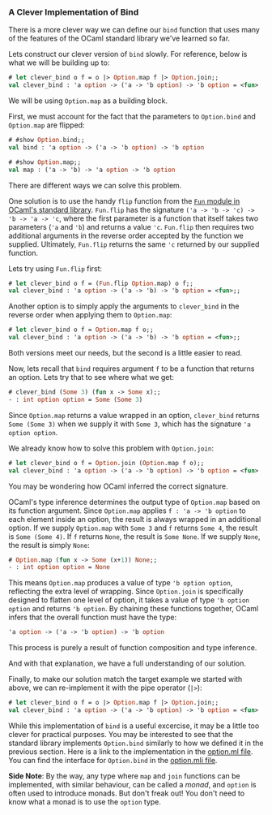 ### A Clever Implementation of Bind

<!-- Jakub's Note: I found the implementation of `bind` using `Fun.flip`, `Option.map`, and `Option.join` to be a bit confusing, so I'm suggesting the above implementation.
     However, it is a clever utilization of the building blocks introduced by the prior lessons. I broke the clever implementation down in the following section, but don't know it it is too
     long. I'm curious what your thoughts are. To advocate for the length of this section, it acts as a nice culmination of this lesson. To concede the counterpoint, it requires a lot of text
     to fully explain step by step -->

There is a more clever way we can define our `bind` function that uses many of the features of the OCaml standard library we've learned so far.

Lets construct our clever version of `bind` slowly. For reference, below is what we will be building up to:

```ocaml
# let clever_bind o f = o |> Option.map f |> Option.join;;
val clever_bind : 'a option -> ('a -> 'b option) -> 'b option = <fun>
```

We will be using `Option.map` as a building block.

First, we must account for the fact that the parameters to `Option.bind` and `Option.map` are flipped:

```ocaml
# #show Option.bind;;
val bind : 'a option -> ('a -> 'b option) -> 'b option

# #show Option.map;;
val map : ('a -> 'b) -> 'a option -> 'b option
```

There are different ways we can solve this problem.

One solution is to use the handy `flip` function from the [`Fun` module in OCaml's standard library](https://github.com/ocaml/ocaml/blob/trunk/stdlib/fun.ml). `Fun.flip` has the signature `('a -> 'b -> 'c) -> 'b -> 'a -> 'c`, where the first parameter is a function that itself takes two parameters (`'a` and `'b`) and returns a value `'c`. `Fun.flip` then requires two additional arguments in the reverse order accepted by the function we supplied. Ultimately, `Fun.flip` returns the same `'c` returned by our supplied function.

Lets try using `Fun.flip` first:

```ocaml
# let clever_bind o f = (Fun.flip Option.map) o f;;
val clever_bind : 'a option -> ('a -> 'b) -> 'b option = <fun>;; 
```

Another option is to simply apply the arguments to `clever_bind` in the reverse order when applying them to `Option.map`:

```ocaml
# let clever_bind o f = Option.map f o;;
val clever_bind : 'a option -> ('a -> 'b) -> 'b option = <fun>;; 
```

Both versions meet our needs, but the second is a little easier to read.

Now, lets recall that `bind` requires argument `f` to be a function that returns an option. Lets try that to see where what we get:

```ocaml
# clever_bind (Some 3) (fun x -> Some x);;
- : int option option = Some (Some 3)
```

Since `Option.map` returns a value wrapped in an option, `clever_bind` returns `Some (Some 3)` when we supply it with `Some 3`, which has the signature `'a option option`.

We already know how to solve this problem with `Option.join`:

```ocaml
# let clever_bind o f = Option.join (Option.map f o);;
val clever_bind : 'a option -> ('a -> 'b option) -> 'b option = <fun>
```

You may be wondering how OCaml inferred the correct signature.

OCaml's type inference determines the output type of `Option.map` based on its function argument. Since `Option.map` applies `f : 'a -> 'b option` to each element inside an option, the result is always wrapped in an additional option. If we supply `Option.map` with `Some 3` and `f` returns `Some 4`, the result is `Some (Some 4)`. If `f` returns `None`, the result is `Some None`. If we supply `None`, the result is simply `None`:

```ocaml
# Option.map (fun x -> Some (x+1)) None;;
- : int option option = None
```

This means `Option.map` produces a value of type `'b option option`, reflecting the extra level of wrapping. Since `Option.join` is specifically designed to flatten one level of option, it takes a value of type `'b option option` and returns `'b option`. By chaining these functions together, OCaml infers that the overall function must have the type:

```ocaml
'a option -> ('a -> 'b option) -> 'b option
```

This process is purely a result of function composition and type inference.

And with that explanation, we have a full understanding of our solution.

Finally, to make our solution match the target example we started with above, we can re-implement it with the pipe operator (`|>`):

```ocaml
# let clever_bind o f = o |> Option.map f |> Option.join;;
val clever_bind : 'a option -> ('a -> 'b option) -> 'b option = <fun>
```

While this implementation of `bind` is a useful excercise, it may be a little too clever for practical purposes. You may be interested to see that the standard library implements `Option.bind` similarly to how we defined it in the previous section. Here is a link to the implementation in the [option.ml file](https://github.com/ocaml/ocaml/blob/trunk/stdlib/option.ml). You can find the interface for `Option.bind` in the [option.mli file](https://github.com/ocaml/ocaml/blob/trunk/stdlib/option.mli).


**Side Note**:
By the way, any type where `map` and `join` functions can be implemented, with similar behaviour, can be called a _monad_, and `option` is often used to introduce monads. But don't freak out! You don't need to know what a monad is to use the `option` type.

